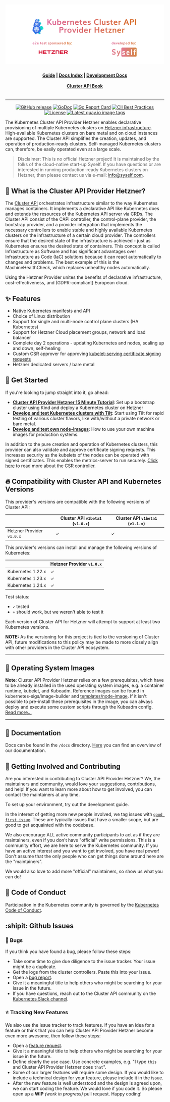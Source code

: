 <h1 align="center"><img src="docs/pics/caph.png" alt="Kubernetes Cluster API Provider Hetzner"></h1>

<h4 align="center">
    <a href="docs/topics/quickstart.md">Guide</a> |
    <a href="docs/README.md">Docs Index</a> |
    <a href="docs/developers/development.md">Development Docs</a><br/><br/>
    <a href="https://cluster-api.sigs.k8s.io/">Cluster API Book</a><br/><br/>
</h4>

---

<p align="center">
    <a href="https://github.com/syself/cluster-api-provider-hetzner/releases"><img src="https://img.shields.io/github/release/syself/cluster-api-provider-hetzner/all.svg?style=flat-square" alt="GitHub release"></a>
    <a href="https://pkg.go.dev/github.com/syself/cluster-api-provider-hetzner?tab=overview"><img src="https://godoc.org/github.com/syself/cluster-api-provider-hetzner?status.svg" alt="GoDoc"></a>
    <a href="https://goreportcard.com/report/github.com/syself/cluster-api-provider-hetzner"><img src="https://goreportcard.com/badge/github.com/syself/cluster-api-provider-hetzner" alt="Go Report Card"></a>
    <a href="https://bestpractices.coreinfrastructure.org/projects/5682"><img src="https://bestpractices.coreinfrastructure.org/projects/5682/badge" alt="CII Best Practices"></a>
    <a href="https://opensource.org/licenses/Apache-2.0"><img src="https://img.shields.io/badge/License-Apache_2.0-blue.svg" alt="License"></a>
    <a href="https://quay.io/repository/syself/cluster-api-provider-hetzner?tab=tags"><img src="https://img.shields.io/github/v/tag/syself/cluster-api-provider-hetzner?include_prereleases&label=quay.io" alt="Latest quay.io image tags"></a>
</p>


The Kubernetes Cluster API Provider Hetzner enables declarative provisioning of multiple Kubernetes clusters on [Hetzner infrastructure](https://hetzner.cloud).
High-available Kubernetes clusters on bare metal and on cloud instances are supported. The Cluster API simplifies the creation, updates, and operation of production-ready clusters. Self-managed Kubernetes clusters can, therefore, be easily operated even at a large scale.

> Disclaimer: This is no official Hetzner project! It is maintained by the folks of the cloud-native start-up Syself.
> If you have questions or are interested in running production-ready Kubernetes clusters on Hetzner, then please contact us via e-mail: [info@syself.com](mailto:info@syself.com?subject=cluster-api-provider-hetzner).

## :newspaper: What is the Cluster API Provider Hetzner?
The [Cluster API][cluster_api] orchestrates infrastructure similar to the way Kubernetes manages containers. It implements a declarative API like Kubernetes does and extends the resources of the Kubernetes API server via CRDs.
The Cluster API consist of the CAPI controller, the control-plane provider, the bootstrap provider, and a provider integration that implements the necessary controllers to enable stable and highly available Kubernetes clusters on the infrastructure of a certain cloud provider.
The controllers ensure that the desired state of the infrastructure is achieved - just as Kubernetes ensures the desired state of containers. This concept is called Infrastructure as Software and has significant advantages over Infrastructure as Code (IaC) solutions because it can react automatically to changes and problems. The best example of this is the MachineHealthCheck, which replaces unhealthy nodes automatically.

Using the Hetzner Provider unites the benefits of declarative infrastructure, cost-effectiveness, and (GDPR-compliant) European cloud.


## :sparkles: Features

* Native Kubernetes manifests and API
* Choice of Linux distribution
* Support for single and multi-node control plane clusters (HA Kubernetes)
* Support for Hetzner Cloud placement groups, network and load balancer
* Complete day 2 operations - updating Kubernetes and nodes, scaling up and down, self-healing
* Custom CSR approver for approving [kubelet-serving certificate signing requests](https://kubernetes.io/docs/tasks/administer-cluster/kubeadm/kubeadm-certs/#kubelet-serving-certs)
* Hetzner dedicated servers / bare metal




## :rocket: Get Started
If you're looking to jump straight into it, go ahead:

* [**Cluster API Provider Hetzner 15 Minute Tutorial**](docs/topics/quickstart.md): Set up a bootstrap cluster using Kind and deploy a Kubernetes cluster on Hetzner
* [**Develop and test Kubernetes clusters with Tilt**](docs/developers/development.md): Start using Tilt for rapid testing of various cluster flavors, like with/without a private network or bare metal.
* [**Develop and test own node-images**](docs/topics/node-image.md): How to use your own machine images for production systems.

In addition to the pure creation and operation of Kubernetes clusters, this provider can also validate and approve certificate signing requests. This increases security as the kubelets of the nodes can be operated with signed certificates. This enables the metrics-server to run securely. [Click here](docs/topics/advanced-caph.md#csr-controller) to read more about the CSR controller.
## :fire: Compatibility with Cluster API and Kubernetes Versions

This provider's versions are compatible with the following versions of Cluster API:

|  | Cluster API `v1beta1` (`v1.0.x`) | Cluster API `v1beta1` (`v1.1.x`) |
|---|---|---|
|Hetzner Provider `v1.0.x` | ✓ | ✓ |

This provider's versions can install and manage the following versions of Kubernetes:

|  | Hetzner Provider `v1.0.x` |
|---|---|
| Kubernetes 1.22.x | ✓ |
| Kubernetes 1.23.x | ✓ |
| Kubernetes 1.24.x | ✓ |

Test status:

* `✓` tested
* `+` should work, but we weren't able to test it


Each version of Cluster API for Hetzner will attempt to support at least two Kubernetes versions. 

**NOTE:** As the versioning for this project is tied to the versioning of Cluster API, future modifications to this policy may be made to more closely align with other providers in the Cluster API ecosystem.

---



## :white_square_button: Operating System Images
**Note**: Cluster API Provider Hetzner relies on a few prerequisites, which have to be already installed in the used operating system images, e.g. a container runtime, kubelet, and Kubeadm. Reference images can be found in kubernetes-sigs/image-builder and [templates/node-image](templates/node-image). If it isn't possible to pre-install these prerequisites in the image, you can always deploy and execute some custom scripts through the Kubeadm config. [Read more...](docs/topics/node-image.md)

---
## :book: Documentation

Docs can be found in the `/docs` directory. [Here](docs/README.md) you can find an overview of our documentation.

## :busts_in_silhouette: Getting Involved and Contributing

Are you interested in contributing to Cluster API Provider Hetzner? We, the
maintainers and community, would love your suggestions, contributions, and help!
If you want to learn more about how to get involved, you can contact the maintainers at any time.

To set up your environment, try out the development guide.

In the interest of getting more new people involved, we tag issues with
[`good first issue`][good_first_issue].
These are typically issues that have a smaller scope, but are good to get acquainted with the codebase.

We also encourage ALL active community participants to act as if they are
maintainers, even if you don't have "official" write permissions. This is a
community effort, we are here to serve the Kubernetes community. If you have an
active interest and you want to get involved, you have real power! Don't assume
that the only people who can get things done around here are the "maintainers".

We would also love to add more "official" maintainers, so show us what you can
do!

## :dizzy: Code of Conduct

Participation in the Kubernetes community is governed by the [Kubernetes Code of Conduct](code-of-conduct.md).

## :shipit: Github Issues

### :bug: Bugs

If you think you have found a bug, please follow these steps:

- Take some time to give due diligence to the issue tracker. Your issue might be a duplicate.
- Get the logs from the cluster controllers. Paste this into your issue.
- Open a [bug report][bug_report].
- Give it a meaningful title to help others who might be searching for your issue in the future.
- If you have questions, reach out to the Cluster API community on the [Kubernetes Slack channel][slack_info].

### :star: Tracking New Features

We also use the issue tracker to track features. If you have an idea for a feature or think that you can help Cluster API Provider Hetzner become even more awesome, then follow these steps:

- Open a [feature request][feature_request].
- Give it a meaningful title to help others who might be searching for your issue in the future.
- Define clearly the use case. Use concrete examples, e.g. "I type `this` and
  Cluster API Provider Hetzner does `that`".
- Some of our larger features will require some design. If you would like to
  include a technical design for your feature, please include it in the issue.
- After the new feature is well understood and the design is agreed upon, we can
  start coding the feature. We would love if you code it. So please open
  up a **WIP** *(work in progress)* pull request. Happy coding!

<!-- References -->

[good_first_issue]: https://github.com/syself/cluster-api-provider-hetzner/issues?q=is%3Aissue+is%3Aopen+sort%3Aupdated-desc+label%3A%22good+first+issue%22
[bug_report]: https://github.com/syself/cluster-api-provider-hetzner/issues/new?template=bug_report.md
[feature_request]: https://github.com/syself/cluster-api-provider-hetzner/issues/new?template=feature_request.md
[slack_info]: https://github.com/kubernetes/community/tree/master/communication#slack
[cluster_api]: https://github.com/kubernetes-sigs/cluster-api
[quickstart]: https://cluster-api.sigs.k8s.io/user/quick-start.html